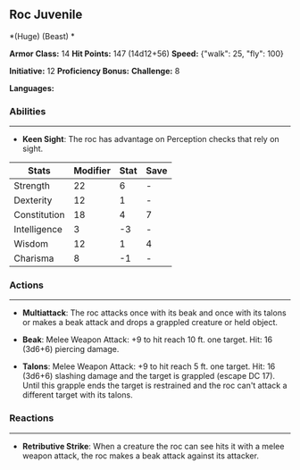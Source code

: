 ## Roc Juvenile
*(Huge) (Beast) *

**Armor Class:** 14
**Hit Points:** 147 (14d12+56)
**Speed:** {"walk": 25, "fly": 100}

**Initiative:** 12
**Proficiency Bonus:**
**Challenge:** 8

**Languages:** 

### Abilities
 --- 
- **Keen Sight**: The roc has advantage on Perception checks that rely on sight.



| Stats | Modifier | Stat | Save
| ---- | ---- | ---- | ---- |
| Strength | 22 | 6 | - |
| Dexterity | 12 | 1 | - |
| Constitution | 18 | 4 | 7 |
| Intelligence | 3 | -3 | - |
| Wisdom | 12 | 1 | 4 |
| Charisma | 8 | -1 | - |

### Actions
 --- 
- **Multiattack**: The roc attacks once with its beak and once with its talons  or makes a beak attack and drops a grappled creature or held object.

- **Beak**: Melee Weapon Attack: +9 to hit  reach 10 ft.  one target. Hit: 16 (3d6+6) piercing damage.

- **Talons**: Melee Weapon Attack: +9 to hit  reach 5 ft.  one target. Hit: 16 (3d6+6) slashing damage  and the target is grappled (escape DC 17). Until this grapple ends  the target is restrained  and the roc can't attack a different target with its talons.

### Reactions
 --- 
- **Retributive Strike**: When a creature the roc can see hits it with a melee weapon attack, the roc makes a beak attack against its attacker.

